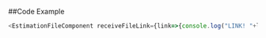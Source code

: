 ##Code Example

```javascript
<EstimationFileComponent receiveFileLink={link=>{console.log("LINK! "+link)}}/>
```